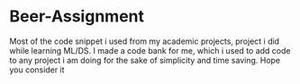 # Beer-Assignment

Most of the code snippet i used from my academic projects, project i did while learning ML/DS.
I made a code bank for me, which i used to add code to any project i am doing for the sake of simplicity and time saving.
Hope you consider it
